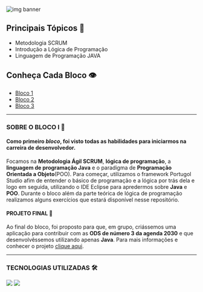 ![img banner](https://i.imgur.com/nPXv75w.png)

## Principais Tópicos 📌

- Metodologia SCRUM
- Introdução a Lógica de Programação
- Linguagem de Programação JAVA

## Conheça Cada Bloco 👁‍

* [Bloco 1](https://github.com/marianac-campos/bootcamp_generation/tree/main/Bloco1)
* [Bloco 2](https://github.com/marianac-campos/bootcamp_generation/tree/main/Bloco2)
* [Bloco 3](https://github.com/marianac-campos/bootcamp_generation/tree/main/bloco3)

---

### SOBRE O BLOCO I 📝
#### Como primeiro *bloco*, foi visto todas as **habilidades** para iniciarmos na carreira de desenvolvedor.

Focamos na **Metodologia Ágil SCRUM**, **lógica de programação**, a **linguagem de programação Java** e o paradigma de **Programação Orientada a Objeto**(POO). 
Para começar, utilizamos o framework Portugol Studio afim de entender o básico de programação e a lógica por trás dela e logo em seguida, utilizando o IDE Eclipse para apredermos sobre **Java** e **POO**. 
Durante o bloco além da parte teórica de lógica de programação realizamos alguns exercícios que estará disponível nesse repositório.

#### PROJETO FINAL 🚀

Ao final do bloco, foi proposto para que, em grupo, criássemos uma aplicação para contribuir com as **ODS de número 3 da agenda 2030** e que desenvolvêssemos utilizando apenas **Java**. Para mais informações e conhecer o projeto [clique aqui](https://github.com/marianac-campos/Esban.jar_Saude).

----

### TECNOLOGIAS UTILIZADAS 🛠

<img src="https://img.shields.io/badge/Portugol Studio-FFC200?style=for-the-badge&logo=Instapaper&logoColor=black&"> <img src="https://img.shields.io/badge/Eclipse IDE-2c2455?style=for-the-badge&logo=EclipseIDE&logoColor=white&">


